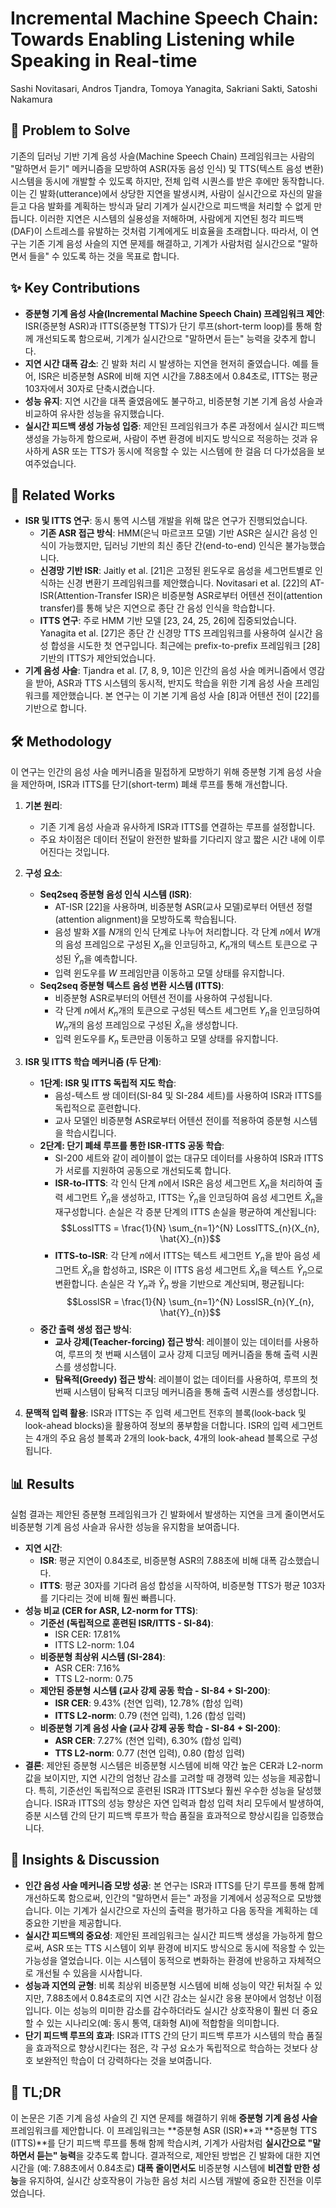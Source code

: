 # Incremental Machine Speech Chain: Towards Enabling Listening while Speaking in Real-time
Sashi Novitasari, Andros Tjandra, Tomoya Yanagita, Sakriani Sakti, Satoshi Nakamura

## 🧩 Problem to Solve

기존의 딥러닝 기반 기계 음성 사슬(Machine Speech Chain) 프레임워크는 사람의 "말하면서 듣기" 메커니즘을 모방하여 ASR(자동 음성 인식) 및 TTS(텍스트 음성 변환) 시스템을 동시에 개발할 수 있도록 하지만, 전체 입력 시퀀스를 받은 후에만 동작합니다. 이는 긴 발화(utterance)에서 상당한 지연을 발생시켜, 사람이 실시간으로 자신의 말을 듣고 다음 발화를 계획하는 방식과 달리 기계가 실시간으로 피드백을 처리할 수 없게 만듭니다. 이러한 지연은 시스템의 실용성을 저해하며, 사람에게 지연된 청각 피드백(DAF)이 스트레스를 유발하는 것처럼 기계에게도 비효율을 초래합니다. 따라서, 이 연구는 기존 기계 음성 사슬의 지연 문제를 해결하고, 기계가 사람처럼 실시간으로 "말하면서 들을" 수 있도록 하는 것을 목표로 합니다.

## ✨ Key Contributions

*   **증분형 기계 음성 사슬(Incremental Machine Speech Chain) 프레임워크 제안**: ISR(증분형 ASR)과 ITTS(증분형 TTS)가 단기 루프(short-term loop)를 통해 함께 개선되도록 함으로써, 기계가 실시간으로 "말하면서 듣는" 능력을 갖추게 합니다.
*   **지연 시간 대폭 감소**: 긴 발화 처리 시 발생하는 지연을 현저히 줄였습니다. 예를 들어, ISR은 비증분형 ASR에 비해 지연 시간을 $7.88$초에서 $0.84$초로, ITTS는 평균 $103$자에서 $30$자로 단축시켰습니다.
*   **성능 유지**: 지연 시간을 대폭 줄였음에도 불구하고, 비증분형 기본 기계 음성 사슬과 비교하여 유사한 성능을 유지했습니다.
*   **실시간 피드백 생성 가능성 입증**: 제안된 프레임워크가 추론 과정에서 실시간 피드백 생성을 가능하게 함으로써, 사람이 주변 환경에 비지도 방식으로 적응하는 것과 유사하게 ASR 또는 TTS가 동시에 적응할 수 있는 시스템에 한 걸음 더 다가섰음을 보여주었습니다.

## 📎 Related Works

*   **ISR 및 ITTS 연구**: 동시 통역 시스템 개발을 위해 많은 연구가 진행되었습니다.
    *   **기존 ASR 접근 방식**: HMM(은닉 마르코프 모델) 기반 ASR은 실시간 음성 인식이 가능했지만, 딥러닝 기반의 최신 종단 간(end-to-end) 인식은 불가능했습니다.
    *   **신경망 기반 ISR**: Jaitly et al. [21]은 고정된 윈도우로 음성을 세그먼트별로 인식하는 신경 변환기 프레임워크를 제안했습니다. Novitasari et al. [22]의 AT-ISR(Attention-Transfer ISR)은 비증분형 ASR로부터 어텐션 전이(attention transfer)를 통해 낮은 지연으로 종단 간 음성 인식을 학습합니다.
    *   **ITTS 연구**: 주로 HMM 기반 모델 [23, 24, 25, 26]에 집중되었습니다. Yanagita et al. [27]은 종단 간 신경망 TTS 프레임워크를 사용하여 실시간 음성 합성을 시도한 첫 연구입니다. 최근에는 prefix-to-prefix 프레임워크 [28] 기반의 ITTS가 제안되었습니다.
*   **기계 음성 사슬**: Tjandra et al. [7, 8, 9, 10]은 인간의 음성 사슬 메커니즘에서 영감을 받아, ASR과 TTS 시스템의 동시적, 반지도 학습을 위한 기계 음성 사슬 프레임워크를 제안했습니다. 본 연구는 이 기본 기계 음성 사슬 [8]과 어텐션 전이 [22]를 기반으로 합니다.

## 🛠️ Methodology

이 연구는 인간의 음성 사슬 메커니즘을 밀접하게 모방하기 위해 증분형 기계 음성 사슬을 제안하며, ISR과 ITTS를 단기(short-term) 폐쇄 루프를 통해 개선합니다.

1.  **기본 원리**:
    *   기존 기계 음성 사슬과 유사하게 ISR과 ITTS를 연결하는 루프를 설정합니다.
    *   주요 차이점은 데이터 전달이 완전한 발화를 기다리지 않고 짧은 시간 내에 이루어진다는 것입니다.

2.  **구성 요소**:
    *   **Seq2seq 증분형 음성 인식 시스템 (ISR)**:
        *   AT-ISR [22]을 사용하며, 비증분형 ASR(교사 모델)로부터 어텐션 정렬(attention alignment)을 모방하도록 학습됩니다.
        *   음성 발화 $X$를 $N$개의 인식 단계로 나누어 처리합니다. 각 단계 $n$에서 $W$개의 음성 프레임으로 구성된 $X_{n}$을 인코딩하고, $K_{n}$개의 텍스트 토큰으로 구성된 $\hat{Y}_{n}$을 예측합니다.
        *   입력 윈도우를 $W$ 프레임만큼 이동하고 모델 상태를 유지합니다.
    *   **Seq2seq 증분형 텍스트 음성 변환 시스템 (ITTS)**:
        *   비증분형 ASR로부터의 어텐션 전이를 사용하여 구성됩니다.
        *   각 단계 $n$에서 $K_{n}$개의 토큰으로 구성된 텍스트 세그먼트 $Y_{n}$을 인코딩하여 $W_{n}$개의 음성 프레임으로 구성된 $\hat{X}_{n}$을 생성합니다.
        *   입력 윈도우를 $K_{n}$ 토큰만큼 이동하고 모델 상태를 유지합니다.

3.  **ISR 및 ITTS 학습 메커니즘 (두 단계)**:
    *   **1단계: ISR 및 ITTS 독립적 지도 학습**:
        *   음성-텍스트 쌍 데이터($\text{SI-84}$ 및 $\text{SI-284}$ 세트)를 사용하여 ISR과 ITTS를 독립적으로 훈련합니다.
        *   교사 모델인 비증분형 ASR로부터 어텐션 전이를 적용하여 증분형 시스템을 학습시킵니다.
    *   **2단계: 단기 폐쇄 루프를 통한 ISR-ITTS 공동 학습**:
        *   $\text{SI-200}$ 세트와 같이 레이블이 없는 대규모 데이터를 사용하여 ISR과 ITTS가 서로를 지원하여 공동으로 개선되도록 합니다.
        *   **ISR-to-ITTS**: 각 인식 단계 $n$에서 ISR은 음성 세그먼트 $X_{n}$을 처리하여 출력 세그먼트 $\hat{Y}_{n}$을 생성하고, ITTS는 $\hat{Y}_{n}$을 인코딩하여 음성 세그먼트 $\hat{X}_{n}$을 재구성합니다. 손실은 각 증분 단계의 ITTS 손실을 평균하여 계산됩니다:
            $$LossITTS = \frac{1}{N} \sum_{n=1}^{N} LossITTS_{n}(X_{n}, \hat{X}_{n})$$
        *   **ITTS-to-ISR**: 각 단계 $n$에서 ITTS는 텍스트 세그먼트 $Y_{n}$을 받아 음성 세그먼트 $\hat{X}_{n}$을 합성하고, ISR은 이 ITTS 음성 세그먼트 $\hat{X}_{n}$을 텍스트 $\hat{Y}_{n}$으로 변환합니다. 손실은 각 $Y_{n}$과 $\hat{Y}_{n}$ 쌍을 기반으로 계산되며, 평균됩니다:
            $$LossISR = \frac{1}{N} \sum_{n=1}^{N} LossISR_{n}(Y_{n}, \hat{Y}_{n})$$
    *   **중간 출력 생성 접근 방식**:
        *   **교사 강제(Teacher-forcing) 접근 방식**: 레이블이 있는 데이터를 사용하여, 루프의 첫 번째 시스템이 교사 강제 디코딩 메커니즘을 통해 출력 시퀀스를 생성합니다.
        *   **탐욕적(Greedy) 접근 방식**: 레이블이 없는 데이터를 사용하여, 루프의 첫 번째 시스템이 탐욕적 디코딩 메커니즘을 통해 출력 시퀀스를 생성합니다.

4.  **문맥적 입력 활용**: ISR과 ITTS는 주 입력 세그먼트 전후의 블록(look-back 및 look-ahead blocks)을 활용하여 정보의 풍부함을 더합니다. ISR의 입력 세그먼트는 4개의 주요 음성 블록과 2개의 look-back, 4개의 look-ahead 블록으로 구성됩니다.

## 📊 Results

실험 결과는 제안된 증분형 프레임워크가 긴 발화에서 발생하는 지연을 크게 줄이면서도 비증분형 기계 음성 사슬과 유사한 성능을 유지함을 보여줍니다.

*   **지연 시간**:
    *   **ISR**: 평균 지연이 $0.84$초로, 비증분형 ASR의 $7.88$초에 비해 대폭 감소했습니다.
    *   **ITTS**: 평균 $30$자를 기다려 음성 합성을 시작하여, 비증분형 TTS가 평균 $103$자를 기다리는 것에 비해 훨씬 빠릅니다.
*   **성능 비교 (CER for ASR, L2-norm for TTS)**:
    *   **기준선 (독립적으로 훈련된 ISR/ITTS - SI-84)**:
        *   ISR CER: $17.81\%$
        *   ITTS L2-norm: $1.04$
    *   **비증분형 최상위 시스템 (SI-284)**:
        *   ASR CER: $7.16\%$
        *   TTS L2-norm: $0.75$
    *   **제안된 증분형 시스템 (교사 강제 공동 학습 - SI-84 + SI-200)**:
        *   **ISR CER**: $9.43\%$ (천연 입력), $12.78\%$ (합성 입력)
        *   **ITTS L2-norm**: $0.79$ (천연 입력), $1.26$ (합성 입력)
    *   **비증분형 기계 음성 사슬 (교사 강제 공동 학습 - SI-84 + SI-200)**:
        *   **ASR CER**: $7.27\%$ (천연 입력), $6.30\%$ (합성 입력)
        *   **TTS L2-norm**: $0.77$ (천연 입력), $0.80$ (합성 입력)
*   **결론**: 제안된 증분형 시스템은 비증분형 시스템에 비해 약간 높은 CER과 L2-norm 값을 보이지만, 지연 시간의 엄청난 감소를 고려할 때 경쟁력 있는 성능을 제공합니다. 특히, 기준선인 독립적으로 훈련된 ISR과 ITTS보다 훨씬 우수한 성능을 달성했습니다. ISR과 ITTS의 성능 향상은 자연 입력과 합성 입력 처리 모두에서 발생하여, 증분 시스템 간의 단기 피드백 루프가 학습 품질을 효과적으로 향상시킴을 입증했습니다.

## 🧠 Insights & Discussion

*   **인간 음성 사슬 메커니즘 모방 성공**: 본 연구는 ISR과 ITTS를 단기 루프를 통해 함께 개선하도록 함으로써, 인간의 "말하면서 듣는" 과정을 기계에서 성공적으로 모방했습니다. 이는 기계가 실시간으로 자신의 출력을 평가하고 다음 동작을 계획하는 데 중요한 기반을 제공합니다.
*   **실시간 피드백의 중요성**: 제안된 프레임워크는 실시간 피드백 생성을 가능하게 함으로써, ASR 또는 TTS 시스템이 외부 환경에 비지도 방식으로 동시에 적응할 수 있는 가능성을 열었습니다. 이는 시스템이 동적으로 변화하는 환경에 반응하고 자체적으로 개선될 수 있음을 시사합니다.
*   **성능과 지연의 균형**: 비록 최상위 비증분형 시스템에 비해 성능이 약간 뒤처질 수 있지만, $7.88$초에서 $0.84$초로의 지연 시간 감소는 실시간 응용 분야에서 엄청난 이점입니다. 이는 성능의 미미한 감소를 감수하더라도 실시간 상호작용이 훨씬 더 중요할 수 있는 시나리오(예: 동시 통역, 대화형 AI)에 적합함을 의미합니다.
*   **단기 피드백 루프의 효과**: ISR과 ITTS 간의 단기 피드백 루프가 시스템의 학습 품질을 효과적으로 향상시킨다는 점은, 각 구성 요소가 독립적으로 학습하는 것보다 상호 보완적인 학습이 더 강력하다는 것을 보여줍니다.

## 📌 TL;DR

이 논문은 기존 기계 음성 사슬의 긴 지연 문제를 해결하기 위해 **증분형 기계 음성 사슬** 프레임워크를 제안합니다. 이 프레임워크는 **증분형 ASR (ISR)**과 **증분형 TTS (ITTS)**를 단기 피드백 루프를 통해 함께 학습시켜, 기계가 사람처럼 **실시간으로 "말하면서 듣는" 능력**을 갖추도록 합니다. 결과적으로, 제안된 방법은 긴 발화에 대한 지연 시간을 (예: $7.88$초에서 $0.84$초로) **대폭 줄이면서도** 비증분형 시스템에 **비견할 만한 성능**을 유지하여, 실시간 상호작용이 가능한 음성 처리 시스템 개발에 중요한 진전을 이루었습니다.